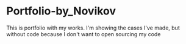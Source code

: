 # Portfolio-by_Novikov
This is portfolio with my works. I'm showing the cases I've made, but without code because I don't want to open sourcing my code
